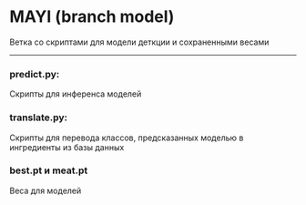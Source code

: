 # MAYI (branch model)
Ветка со скриптами для модели деткции и сохраненными весами

---

### predict.py:
Скрипты для инференса моделей

### translate.py:
Скрипты для перевода классов, предсказанных моделью в ингредиенты из базы данных

### best.pt и meat.pt
Веса для моделей

